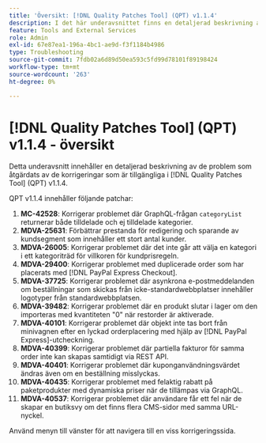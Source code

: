 ```yaml
---
title: 'Översikt: [!DNL Quality Patches Tool] (QPT) v1.1.4'
description: I det här underavsnittet finns en detaljerad beskrivning av de problem som åtgärdats av de korrigeringar som finns i  [!DNL Quality Patches Tool] (QPT) v1.1.4.
feature: Tools and External Services
role: Admin
exl-id: 67e87ea1-196a-4bc1-ae9d-f3f1184b4986
type: Troubleshooting
source-git-commit: 7fdb02a6d89d50ea593c5fd99d78101f89198424
workflow-type: tm+mt
source-wordcount: '263'
ht-degree: 0%

---
```


# [!DNL Quality Patches Tool] (QPT) v1.1.4 - översikt

Detta underavsnitt innehåller en detaljerad beskrivning av de problem som åtgärdats av de korrigeringar som är tillgängliga i [!DNL Quality Patches Tool] (QPT) v1.1.4.

QPT v1.1.4 innehåller följande patchar:

1. **MC-42528**: Korrigerar problemet där GraphQL-frågan `categoryList` returnerar både tilldelade och ej tilldelade kategorier.
1. **MDVA-25631**: Förbättrar prestanda för redigering och sparande av kundsegment som innehåller ett stort antal kunder.
1. **MDVA-26005**: Korrigerar problemet där det inte går att välja en kategori i ett kategoriträd för villkoren för kundprisregeln.
1. **MDVA-29400**: Korrigerar problemet med duplicerade order som har placerats med [!DNL PayPal Express Checkout].
1. **MDVA-37725**: Korrigerar problemet där asynkrona e-postmeddelanden om beställningar som skickas från icke-standardwebbplatser innehåller logotyper från standardwebbplatsen.
1. **MDVA-39482**: Korrigerar problemet där en produkt slutar i lager om den importeras med kvantiteten &quot;0&quot; när restorder är aktiverade.
1. **MDVA-40101**: Korrigerar problemet där objekt inte tas bort från minivagnen efter en lyckad orderplacering med hjälp av [!DNL PayPal Express]-utcheckning.
1. **MDVA-40399**: Korrigerar problemet där partiella fakturor för samma order inte kan skapas samtidigt via REST API.
1. **MDVA-40401**: Korrigerar problemet där kuponganvändningsvärdet ändras även om en beställning misslyckas.
1. **MDVA-40435**: Korrigerar problemet med felaktig rabatt på paketprodukter med dynamiska priser när de tillämpas via GraphQL.
1. **MDVA-40537**: Korrigerar problemet där användare får ett fel när de skapar en butiksvy om det finns flera CMS-sidor med samma URL-nyckel.

Använd menyn till vänster för att navigera till en viss korrigeringssida.
